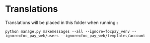 # Translations

Translations will be placed in this folder when running::
```
python manage.py makemessages --all --ignore=focpay_venv --ignore=foc_pay_web/users --ignore=foc_pay_web/templates/account
```
